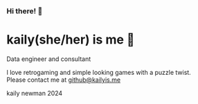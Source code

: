 ### Hi there! 👋
# kaily(she/her) is me 🥰

Data engineer and consultant

I love retrogaming and simple looking games with a puzzle twist.  
Please contact me at [github@kailyis.me](mailto:github@kailyis.me)  

kaily newman 2024
